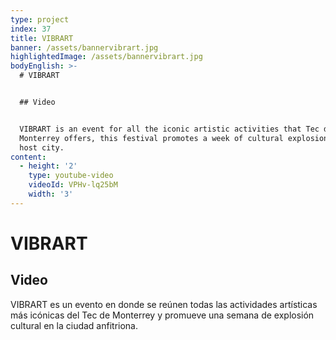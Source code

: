 ```yaml
---
type: project
index: 37
title: VIBRART
banner: /assets/bannervibrart.jpg
highlightedImage: /assets/bannervibrart.jpg
bodyEnglish: >-
  # VIBRART


  ## Video


  VIBRART is an event for all the iconic artistic activities that Tec de
  Monterrey offers, this festival promotes a week of cultural explosion in the
  host city.
content:
  - height: '2'
    type: youtube-video
    videoId: VPHv-lq25bM
    width: '3'
---
```

# VIBRART

## Video

VIBRART es un evento en donde se reúnen todas las actividades artísticas más icónicas del Tec de Monterrey y promueve una semana de explosión cultural en la ciudad anfitriona.
